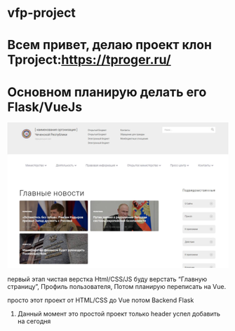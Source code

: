 # vfp-project

# Всем привет, делаю проект клон Tproject:https://tproger.ru/
# Основном планирую делать его Flask/VueJs
![Alt-текст](https://github.com/islamhadjime/-state-site/blob/main/img/screen.jpg "Responsive government site example")

первый этап чистая верстка Html/CSS/JS
буду верстать “Главную страницу”,
Профиль пользователя,
Потом планирую переписать на Vue.



просто этот проект от HTML/CSS до Vue
потом Backend Flask

1) Данный момент это простой проект только header успел добавить на сегодня 

